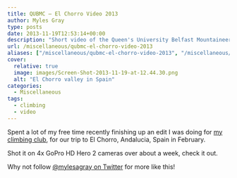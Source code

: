 ```yaml
---
title: QUBMC – El Chorro Video 2013
author: Myles Gray
type: posts
date: 2013-11-19T12:53:14+00:00
description: "Short video of the Queen's University Belfast Mountaineering Club trip to El Chorro, Spain"
url: /miscellaneous/qubmc-el-chorro-video-2013
aliases: ["/miscellaneous/qubmc-el-chorro-video-2013", "/miscellaneous/qubmc-el-chorro-video-2013/amp", "/just-for-fun/qubmc-el-chorro-video-2013", "/just-for-fun/qubmc-el-chorro-video-2013/amp"]
cover:
  relative: true
  image: images/Screen-Shot-2013-11-19-at-12.44.30.png
  alt: "El Chorro valley in Spain"
categories:
  - Miscellaneous
tags:
  - climbing
  - video
---
```


Spent a lot of my free time recently finishing up an edit I was doing for [my climbing club][1], for our trip to El Chorro, Andalucia, Spain in February.

Shot it on 4x GoPro HD Hero 2 cameras over about a week, check it out.

Why not follow [@mylesagray on Twitter][2] for more like this!

 [1]: http://qubmc.co.uk
 [2]: https://twitter.com/mylesagray